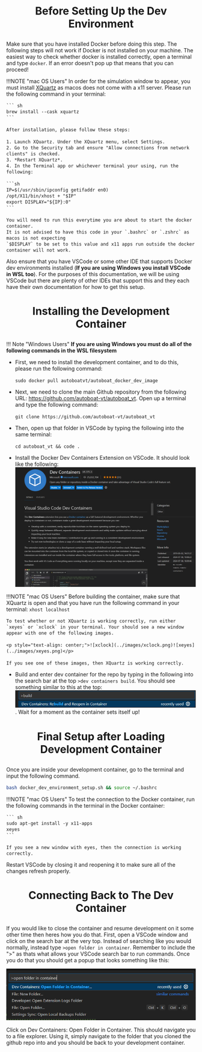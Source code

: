 # <p style="text-align: center;"> Before Setting Up the Dev Environment </p>

Make sure that you have installed Docker before doing this step. The following steps will not work if Docker is not installed on your machine. The easiest way to check whether docker is installed correctly, open a terminal and type `docker`. If an error doesn't pop up that means that you can proceed!

!!!NOTE "mac OS Users" 
    In order for the simulation window to appear, you must install [XQuartz](https://www.xquartz.org/) as macos does not come with a x11 server. Please run the following command in your terminal:

    ``` sh
    brew install --cask xquartz
    ```

    After installation, please follow these steps:

    1. Launch XQuartz. Under the XQuartz menu, select Settings.
    2. Go to the Security tab and ensure "Allow connections from network clients" is checked.
    3. *Restart XQuartz*.
    4. In the Terminal app or whichever terminal your using, run the following:

    ```sh
    IP=$(/usr/sbin/ipconfig getifaddr en0)
    /opt/X11/bin/xhost + "$IP"
    export DISPLAY="${IP}:0"
    ```

    You will need to run this everytime you are about to start the docker container.
    It is not advised to have this code in your `.bashrc` or `.zshrc` as macos is not expecting
    `$DISPLAY` to be set to this value and x11 apps run outside the docker container will not work.

Also ensure that you have VSCode or some other IDE that supports Docker dev environments installed (**If you are using Windows you install VSCode in WSL too**). For the purposes of this documentation, we will be using VSCode but there are plenty of other IDEs that support this and they each have their own documentation for how to get this setup.

# <p style="text-align: center;"> Installing the Development Container </p>

!!! Note "Windows Users"
    **If you are using Windows you must do all of the following commands in the WSL filesystem**

- First, we need to install the development container, and to do this, please run the following command:

    ```sudo docker pull autoboatvt/autoboat_docker_dev_image``` 

- Next, we need to clone the main Github repository from the following URL: <https://github.com/autoboat-vt/autoboat_vt>. Open up a terminal and type the following command:

    ```git clone https://github.com/autoboat-vt/autoboat_vt```

- Then, open up that folder in VSCode by typing the following into the same terminal:

    ```cd autoboat_vt && code .```

- Install the Docker Dev Containers Extension on VSCode. It should look like the following: ![Docker Dev Containers VSCode](../images/dev_container_ext.png)

!!!NOTE "mac OS Users" 
    Before building the container, make sure that XQuartz is open and that you have run the following command in your terminal:
    `xhost localhost`

    To test whether or not XQuartz is working correctly, run either `xeyes` or `xclock` in your terminal. Your should see a new window appear with one of the following images.

    <p style="text-align: center;">![xclock](../images/xclock.png)![xeyes](../images/xeyes.png)</p>

    If you see one of these images, then XQuartz is working correctly.

- Build and enter dev container for the repo by typing in the following into the search bar at the top `>dev containers build`. You should see something similar to this at the top: ![alt text](../images/dev_container_search_bar.png). Wait for a moment as the container sets itself up!

# <p style="text-align: center;"> Final Setup after Loading Development Container </p>


Once you are inside your development container, go to the terminal and input the following command.

``` sh
bash docker_dev_environment_setup.sh && source ~/.bashrc
```

!!!NOTE "mac OS Users" 
    To test the connection to the Docker container, run the following commands in the terminal in the Docker container:

    ``` sh
    sudo apt-get install -y x11-apps
    xeyes
    ```

    If you see a new window with eyes, then the connection is working correctly.

Restart VSCode by closing it and reopening it to make sure all of the changes refresh properly.


# <p style="text-align: center;"> Connecting Back to The Dev Container </p>

If you would like to close the container and resume development on it some other time then heres how you do that.
First, open a VSCode window and click on the search bar at the very top. Instead of searching like you would normally, instead type `>open folder in container`. Remember to include the "\>" as thats what allows your VSCode search bar to run commands. Once you do that you should get a popup that looks something like this:

![Open Folder in Container](../images/open_folder_in_container_vscode.png)

Click on Dev Containers: Open Folder in Container.
This should navigate you to a file explorer. Using it, simply navigate to the folder that you cloned the github repo into and you should be back to your development container.
